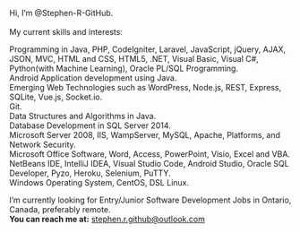 Hi, I’m @Stephen-R-GitHub.<br /> <br />
My current skills and interests:

Programming in Java, PHP, CodeIgniter, Laravel, JavaScript, jQuery, AJAX, JSON, MVC, HTML and CSS, HTML5, .NET, Visual Basic, Visual C#, Python(with Machine Learning), 
Oracle PL/SQL Programming. <br />
Android Application development using Java. <br />
Emerging Web Technologies such as WordPress, Node.js, REST, Express, SQLite, Vue.js, Socket.io. <br />
Git. <br />
Data Structures and Algorithms in Java. <br />
Database Development in SQL Server 2014. <br />
Microsoft Server 2008, IIS, WampServer, MySQL, Apache, Platforms, and Network Security. <br />
Microsoft Office Software, Word, Access, PowerPoint, Visio, Excel and VBA. <br />
NetBeans IDE, IntelliJ IDEA, Visual Studio Code, Android Studio, Oracle SQL Developer, Pyzo, Heroku, Selenium, PuTTY. <br />
Windows Operating System, CentOS, DSL Linux. <br />


I’m currently looking for Entry/Junior Software Development Jobs in Ontario, Canada, preferably remote. <br />
**You can reach me at:** stephen.r.github@outlook.com

<!---
Stephen-R-GitHub/Stephen-R-GitHub is a ✨ special ✨ repository because its `README.md` (this file) appears on your GitHub profile.
You can click the Preview link to take a look at your changes.
--->
